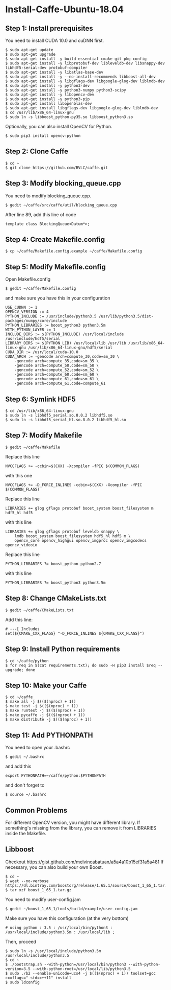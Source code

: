 # Install-Caffe-Ubuntu-18.04
## Step 1: Install prerequisites
You need to install CUDA 10.0 and cuDNN first.
```
$ sudo apt-get update
$ sudo apt-get upgrade
$ sudo apt-get install -y build-essential cmake git pkg-config
$ sudo apt-get install -y libprotobuf-dev libleveldb-dev libsnappy-dev libhdf5-serial-dev protobuf-compiler
$ sudo apt-get install -y libatlas-base-dev
$ sudo apt-get install -y --no-install-recommends libboost-all-dev
$ sudo apt-get install -y libgflags-dev libgoogle-glog-dev liblmdb-dev
$ sudo apt-get install -y python3-dev
$ sudo apt-get install -y python3-numpy python3-scipy
$ sudo apt-get install -y libopencv-dev
$ sudo apt-get install -y python3-pip
$ sudo apt-get install libopenblas-dev
$ sudo apt-get install libgflags-dev libgoogle-glog-dev liblmdb-dev
$ cd /usr/lib/x86_64-linux-gnu
$ sudo ln -s libboost_python-py35.so libboost_python3.so
```
Optionally, you can also install OpenCV for Python.
```
$ sudo pip3 install opencv-python
```
## Step 2: Clone Caffe
```
$ cd ~
$ git clone https://github.com/BVLC/caffe.git
```
## Step 3: Modify blocking_queue.cpp
You need to modify blocking_queue.cpp.
```
$ gedit ~/caffe/src/caffe/util/blocking_queue.cpp
```
After line 89, add this line of code
```
template class BlockingQueue<Datum*>;
```
## Step 4: Create Makefile.config
```
$ cp ~/caffe/Makefile.config.example ~/caffe/Makefile.config
```
## Step 5: Modify Makefile.config
Open Makefile.config
```
$ gedit ~/caffe/Makefile.config
```
and make sure you have this in your configuration
```
USE_CUDNN := 1
OPENCV_VERSION := 4
PYTHON_INCLUDE := /usr/include/python3.5 /usr/lib/python3.5/dist-packages/numpy/core/include
PYTHON_LIBRARIES := boost_python3 python3.5m
WITH_PYTHON_LAYER := 1 
INCLUDE_DIRS := $(PYTHON_INCLUDE) /usr/local/include /usr/include/hdf5/serial
LIBRARY_DIRS := $(PYTHON_LIB) /usr/local/lib /usr/lib /usr/lib/x86_64-linux-gnu /usr/lib/x86_64-linux-gnu/hdf5/serial
CUDA_DIR := /usr/local/cuda-10.0
CUDA_ARCH := -gencode arch=compute_30,code=sm_30 \
    -gencode arch=compute_35,code=sm_35 \
    -gencode arch=compute_50,code=sm_50 \
    -gencode arch=compute_52,code=sm_52 \
    -gencode arch=compute_60,code=sm_60 \
    -gencode arch=compute_61,code=sm_61 \
    -gencode arch=compute_61,code=compute_61
```
## Step 6: Symlink HDF5
```
$ cd /usr/lib/x86_64-linux-gnu
$ sudo ln -s libhdf5_serial.so.8.0.2 libhdf5.so
$ sudo ln -s libhdf5_serial_hl.so.8.0.2 libhdf5_hl.so
```
## Step 7: Modify Makefile
```
$ gedit ~/caffe/Makefile
```
Replace this line
```
NVCCFLAGS += -ccbin=$(CXX) -Xcompiler -fPIC $(COMMON_FLAGS)
```
with this one
```
NVCCFLAGS += -D_FORCE_INLINES -ccbin=$(CXX) -Xcompiler -fPIC $(COMMON_FLAGS)
```
Replace this line
```
LIBRARIES += glog gflags protobuf boost_system boost_filesystem m hdf5_hl hdf5
```
with this line
```
LIBRARIES += glog gflags protobuf leveldb snappy \
    lmdb boost_system boost_filesystem hdf5_hl hdf5 m \
    opencv_core opencv_highgui opencv_imgproc opencv_imgcodecs opencv_videoio
```
Replace this line
```
PYTHON_LIBRARIES ?= boost_python python2.7
```
with this line
```
PYTHON_LIBRARIES ?= boost_python3 python3.5m
```
## Step 8: Change CMakeLists.txt
```
$ gedit ~/caffe/CMakeLists.txt
```
Add this line:
```
# ---[ Includes
set(${CMAKE_CXX_FLAGS} "-D_FORCE_INLINES ${CMAKE_CXX_FLAGS}")
```
## Step 9: Install Python requirements
```
$ cd ~/caffe/python
$ for req in $(cat requirements.txt); do sudo -H pip3 install $req --upgrade; done
```
## Step 10: Make your Caffe
```
$ cd ~/caffe
$ make all -j $(($(nproc) + 1))
$ make test -j $(($(nproc) + 1))
$ make runtest -j $(($(nproc) + 1))
$ make pycaffe -j $(($(nproc) + 1))
$ make distribute -j $(($(nproc) + 1))
```
## Step 11: Add PYTHONPATH
You need to open your .bashrc
```
$ gedit ~/.bashrc
```
and add this
```
export PYTHONPATH=~/caffe/python:$PYTHONPATH 
```
and don't forget to
```
$ source ~/.bashrc
```
## Common Problems
For different OpenCV version, you might have different library. If something's missing from the library, you can remove it from LIBRARIES inside the Makefile.
## Libboost
Checkout https://gist.github.com/melvincabatuan/a5a4a10b15ef31a5a481
If necessary, you can also build your own Boost.
```
$ cd ~
$ wget --no-verbose https://dl.bintray.com/boostorg/release/1.65.1/source/boost_1_65_1.tar.gz
$ tar xzf boost_1_65_1.tar.gz
```
You need to modify user-config.jam
```
$ gedit ~/boost_1_65_1/tools/build/example/user-config.jam
```
Make sure you have this configuration (at the very bottom)
```
# using python : 3.5 : /usr/local/bin/python3 : /usr/local/include/python3.5m : /usr/local/lib ;
```
Then, proceed
```
$ sudo ln -s /usr/local/include/python3.5m /usr/local/include/python3.5
$ cd ~
$ ./bootstrap.sh --with-python=/usr/local/bin/python3 --with-python-version=3.5 --with-python-root=/usr/local/lib/python3.5
$ sudo ./b2 --enable-unicode=ucs4 -j $(($(nproc) + 1)) toolset=gcc cxxflags="-std=c++11" install
$ sudo ldconfig
```
